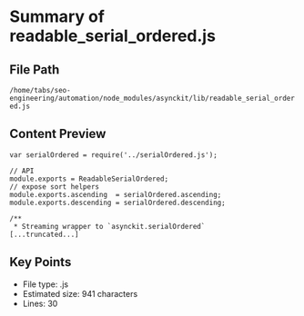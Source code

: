 # Summary of readable_serial_ordered.js
  
## File Path
`/home/tabs/seo-engineering/automation/node_modules/asynckit/lib/readable_serial_ordered.js`

## Content Preview
```
var serialOrdered = require('../serialOrdered.js');

// API
module.exports = ReadableSerialOrdered;
// expose sort helpers
module.exports.ascending  = serialOrdered.ascending;
module.exports.descending = serialOrdered.descending;

/**
 * Streaming wrapper to `asynckit.serialOrdered`
[...truncated...]
```

## Key Points
- File type: .js
- Estimated size: 941 characters
- Lines: 30
